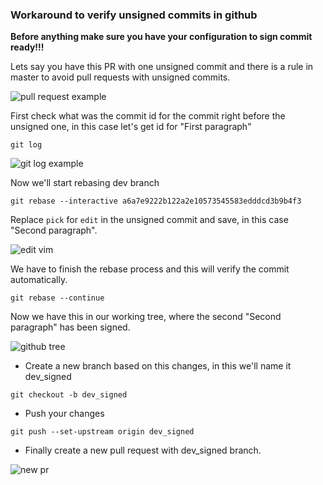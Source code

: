 ### Workaround to verify unsigned commits in github

**Before anything make sure you have your configuration to sign commit ready!!!**

Lets say you have this PR with one unsigned commit and there is a rule in master to avoid pull requests with unsigned commits.

![pull request example](https://image.ibb.co/b1O3Sz/Screen_Shot_2018_09_07_at_12_34_32_AM.png)

First check what was the commit id for the commit right before the unsigned one, in this case let's get id for "First paragraph"

`git log`

![git log example](https://image.ibb.co/cwXrEe/Screen_Shot_2018_09_07_at_12_39_38_AM.png)

Now we'll start rebasing dev branch

`git rebase --interactive a6a7e9222b122a2e10573545583edddcd3b9b4f3`

Replace `pick` for `edit` in the unsigned commit and save, in this case "Second paragraph".

![edit vim](https://image.ibb.co/jEQ3ue/Screen_Shot_2018_09_07_at_12_46_31_AM.png)

We have to finish the rebase process and this will verify the commit automatically.

`git rebase --continue`

Now we have this in our working tree, where the second "Second paragraph" has been signed.

![github tree](https://image.ibb.co/diA6fK/Screen_Shot_2018_09_07_at_12_53_15_AM.png)

- Create a new branch based on this changes, in this we'll name it dev_signed

`git checkout -b dev_signed`

- Push your changes

`git push --set-upstream origin dev_signed`

- Finally create a new pull request with dev_signed branch.

![new pr](https://image.ibb.co/gHibfK/Screen_Shot_2018_09_07_at_12_57_42_AM.png)